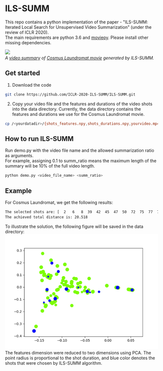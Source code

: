 # ILS-SUMM
This repo contains a python implementation of the paper - "ILS-SUMM: Iterated Local Search for Unsupervised Video Summarization" (under the review of ICLR 2020).  
The main requirements are python 3.6 and [moviepy](https://zulko.github.io/moviepy/install.html). Please install other missing dependencies.

[![](Cosmus_Laundromat.gif)](https://github.com/ICLR-2020-ILS-SUMM/ILS-SUMM/blob/master/data/video_summary.mp4?raw=true)  
*A [video summary](https://github.com/ICLR-2020-ILS-SUMM/ILS-SUMM/blob/master/data/video_summary.mp4?raw=true) of [Cosmus Laundromat movie](https://www.youtube.com/watch?v=Y-rmzh0PI3c) generated by ILS-SUMM.*  

## Get started
1. Download the code
```bash
git clone https://github.com/ICLR-2020-ILS-SUMM/ILS-SUMM.git
```
2. Copy your video file and the features and durations of the video shots into the data directory. Currently, the data directory contains the features and durations we use for the Cosmus Laundromat movie.
```bash
cp /<yourdatadir>/{shots_features.npy,shots_durations.npy,yourvideo.mp4} /data/
```

## How to run ILS-SUMM
Run demo.py with the video file name and the allowed summarization ratio as arguments.  
For example, assigning 0.1 to summ_ratio means the maximum length of the summary will be 10% of the full video length.
```bash
python demo.py <video_file_name> <summ_ratio>
```
## Example
For Cosmus Laundromat, we get the following results:
```bash
The selected shots are: [  2   6   8  39  42  45  47  50  72  75  77  78  79  88 102]
The achieved total distance is: 20.518
```
To illustrate the solution, the following figure will be saved in the data directory:
![](data/Solution_Visualization.png)  
The features dimension were reduced to two dimensions using PCA. The point radius is proportional to the shot duration, and blue color denotes the shots that were chosen by ILS-SUMM algorithm.




